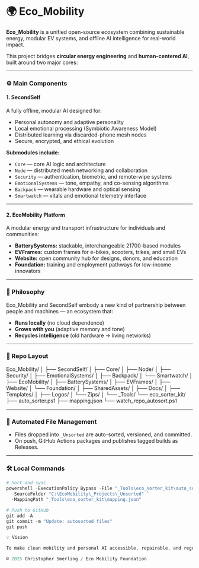 # 🌍 Eco_Mobility

**Eco_Mobility** is a unified open-source ecosystem combining sustainable energy, modular EV systems, and offline AI intelligence for real-world impact.

This project bridges **circular energy engineering** and **human-centered AI**, built around two major cores:

---

### ⚙️ Main Components

#### **1. SecondSelf**
A fully offline, modular AI designed for:
- Personal autonomy and adaptive personality
- Local emotional processing (Symbiotic Awareness Model)
- Distributed learning via discarded-phone mesh nodes
- Secure, encrypted, and ethical evolution

**Submodules include:**
- `Core` — core AI logic and architecture  
- `Node` — distributed mesh networking and collaboration  
- `Security` — authentication, biometric, and remote-wipe systems  
- `EmotionalSystems` — tone, empathy, and co-sensing algorithms  
- `Backpack` — wearable hardware and optical sensing  
- `Smartwatch` — vitals and emotional telemetry interface

---

#### **2. EcoMobility Platform**
A modular energy and transport infrastructure for individuals and communities:
- **BatterySystems:** stackable, interchangeable 21700-based modules  
- **EVFrames:** custom frames for e-bikes, scooters, trikes, and small EVs  
- **Website:** open community hub for designs, donors, and education  
- **Foundation:** training and employment pathways for low-income innovators  

---

### 🧠 Philosophy
Eco_Mobility and SecondSelf embody a new kind of partnership between people and machines — an ecosystem that:
- **Runs locally** (no cloud dependence)
- **Grows with you** (adaptive memory and tone)
- **Recycles intelligence** (old hardware → living networks)

---

### 📁 Repo Layout
Eco_Mobility/
│
├── SecondSelf/
│ ├── Core/
│ ├── Node/
│ ├── Security/
│ ├── EmotionalSystems/
│ ├── Backpack/
│ └── Smartwatch/
│
├── EcoMobility/
│ ├── BatterySystems/
│ ├── EVFrames/
│ ├── Website/
│ └── Foundation/
│
├── SharedAssets/
│ ├── Docs/
│ ├── Templates/
│ ├── Logos/
│ └── Zips/
│
└── _Tools/
└── eco_sorter_kit/
├── auto_sorter.ps1
├── mapping.json
└── watch_repo_autosort.ps1

---

### 🚀 Automated File Management
- Files dropped into `_Unsorted` are auto-sorted, versioned, and committed.  
- On push, GitHub Actions packages and publishes tagged builds as Releases.

---

### 🛠️ Local Commands
```powershell
# Sort and sync
powershell -ExecutionPolicy Bypass -File "_Tools\eco_sorter_kit\auto_sorter.ps1" `
  -SourceFolder "C:\EcoMobility\_Projects\_Unsorted" `
  -MappingPath "_Tools\eco_sorter_kit\mapping.json"

# Push to GitHub
git add -A
git commit -m "Update: autosorted files"
git push

💡 Vision

To make clean mobility and personal AI accessible, repairable, and regenerative — built from what the world throws away.

© 2025 Christopher Smerling / Eco Mobility Foundation
